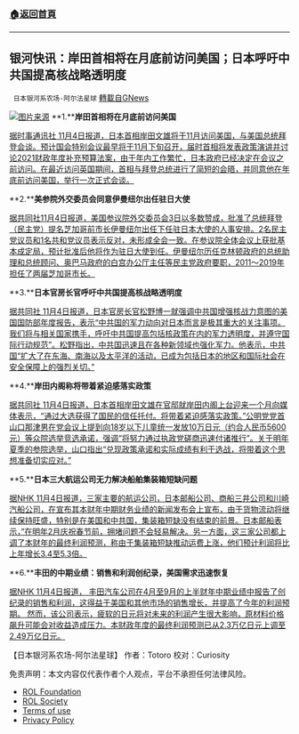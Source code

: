 ###  [:house:返回首頁](https://github.com/ourhimalayas/txt)
---


## 银河快讯：岸田首相将在月底前访问美国；日本呼吁中共国提高核战略透明度
` 日本银河系农场-阿尔法星球` [轉載自GNews](https://gnews.org/zh-hans/1641870/)

![](https://assets.gnews.org/wp-content/uploads/2021/11/图片1-19.png)[图片来源](https://www.chinatimes.com/)
**1.****岸田首相将在月底前访问美国**

[据时事通讯社 11月4日报道，日本首相岸田文雄将于11月访问美国，与美国总统拜登会谈。预计国会特别会议最早将于11月下旬召开，届时首相将发表政策演讲并讨论2021财政年度补充预算法案，由于年内工作繁忙，日本政府已经决定在会议之前访问。在最近访问英国期间，首相与拜登总统进行了简短的会晤，并同意他在年底前访问美国，举行一次正式会谈。](https://news.yahoo.co.jp/articles/5912a9dca33f3bc63e347855a6e27f604ac7f600)

**2.****美参院外交委员会同意伊曼纽尔出任驻日大使**

[据共同社11月4日报道，美国参议院外交委员会3日以多数赞成，批准了总统拜登（民主党）提名芝加哥前市长伊曼纽尔出任下任驻日本大使的人事安排。2名民主党议员和1名共和党议员表示反对，未形成全会一致。在参议院全体会议上获批基本成定局，预计批准后他将作为驻日大使到任。伊曼纽尔历任克林顿政府的总统助理和总统顾问、奥巴马政府的白宫办公厅主任等民主党政府要职，2011～2019年担任了两届芝加哥市长。](https://tchina.kyodonews.net/news/2021/11/8e9d6366d292.html)

**3.****日本官房长官呼吁中共国提高核战略透明度**

[据共同社 11月4日报道，日本官房长官松野博一就强调中共国增强核战力意图的美国国防部年度报告，表示“中共国的军力动向对日本而言是极其重大的关注事项。我们将与相关国家携手，呼吁中共国提高包括核政策在内的军力透明度，并遵守国际行动规范”。松野指出，中共国迅速且在各种新领域也强化军力。他表示，中共国“扩大了在东海、南海以及太平洋的活动，已成为包括日本的地区和国际社会在安全保障上的强烈关切。”](https://tchina.kyodonews.net/news/2021/11/7e6531edca0f.html)

**4.****岸田内阁称将带着紧迫感落实政策**

[据共同社 11月4日报道，日本首相岸田文雄在官邸就岸田内阁上台迎来一个月向媒体表示，“通过大选获得了国民的信任托付。将带着紧迫感落实政策。”公明党党首山口那津男在党会议上提到向18岁以下儿童统一发放10万日元（约合人民币5600元）等众院选举竞选承诺，强调“将努力通过执政党磋商迅速付诸推行”。关于明年夏季的参院选举，山口指出“兑现政策承诺和实际成绩有利于选战，将带着这个思想准备切实应对。”](https://tchina.kyodonews.net/news/2021/11/8622f00cb7f8.html)

**5.****日本三大航运公司无力解决船舶集装箱短缺问题**

[据NHK 11月4日报道，三家主要的航运公司，日本邮船公司、商船三井公司和川崎汽船公司，在宣布其本财年中期财务业绩的新闻发布会上宣布，由于货物流动将继续保持旺盛，特别是在美国和中共国，集装箱短缺没有结束的前景。日本邮船表示，”在明年2月庆祝春节前，拥堵问题不会轻易解决。另一方面，这三家公司都上调了本财年的最终利润预测，称由于集装箱短缺推动运费上涨，他们预计利润将比上年增长3.4至5.3倍。](https://www3.nhk.or.jp/news/html/20211104/k10013334661000.html?utm_int=news-business_contents_list-items_010)

**6.****丰田的中期业绩：销售和利润创纪录，美国需求迅速恢复**

[据NHK 11月4日报道， 丰田汽车公司在4月至9月的上半财年中期业绩中报告了创纪录的销售和利润，这得益于美国和其他市场的销售增长，并提高了今年的利润预期。 然而，该公司表示，疲软的日元将对未来的利润产生很大影响，原材料价格飙升可能会对收益造成压力。本财政年度的最终利润预测已从2.3万亿日元上调至2.49万亿日元。](https://www3.nhk.or.jp/news/html/20211104/k10013334321000.html?utm_int=news-business_contents_list-items_015)

【日本银河系农场-阿尔法星球】
作者：Totoro
校对：Curiosity

 

免责声明：本文内容仅代表作者个人观点，平台不承担任何法律风险。

- [ROL Foundation](https://rolfoundation.org/)
- [ROL Society](https://rolsociety.org/)
- [Terms of use](https://gnews.org/terms-of-use-3/)
- [Privacy Policy](https://gnews.org/privacy-policy/)
